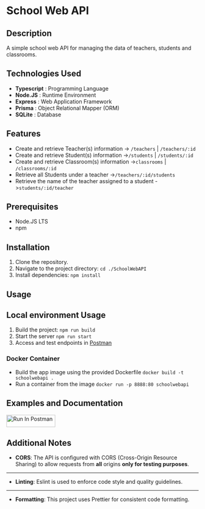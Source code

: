 # School Web API

## Description

A simple school web API for managing the data of teachers, students and classrooms.

## Technologies Used

- **Typescript** : Programming Language
- **Node.JS** : Runtime Environment
- **Express** : Web Application Framework
- **Prisma** : Object Relational Mapper (ORM)
- **SQLite** : Database

## Features

- Create and retrieve Teacher(s) information -> `/teachers` | `/teachers/:id`
- Create and retrieve Student(s) information ->`/students` | `/students/:id`
- Create and retrieve Classroom(s) information ->`classrooms` | `/classrooms/:id`
- Retrieve all Students under a teacher ->`/teachers/:id/students`
- Retrieve the name of the teacher assigned to a student ->`students/:id/teacher`

## Prerequisites

- Node.JS LTS
- npm

## Installation

1. Clone the repository.
2. Navigate to the project directory: `cd ./SchoolWebAPI`
3. Install dependencies: `npm install`

## Usage

## Local environment Usage

1. Build the project: `npm run build`
2. Start the server `npm run start`
3. Access and test endpoints in [Postman](https://www.postman.com/orbital-module-pilot-52128238/workspace/theedon-public/collection/29235308-8cadc63f-3073-4738-8ead-1d1f36e9b316?action=share&creator=29235308)

### Docker Container

- Build the app image using the provided Dockerfile `docker build -t schoolwebapi .`
- Run a container from the image `docker run -p 8888:80 schoolwebapi`

## Examples and Documentation

[<img src="https://run.pstmn.io/button.svg" alt="Run In Postman" style="width: 128px; height: 32px;">](https://god.gw.postman.com/run-collection/29235308-8cadc63f-3073-4738-8ead-1d1f36e9b316?action=collection%2Ffork&source=rip_markdown&collection-url=entityId%3D29235308-8cadc63f-3073-4738-8ead-1d1f36e9b316%26entityType%3Dcollection%26workspaceId%3D47c11685-bcc1-46b4-bbe3-9b1340079800)

## Additional Notes

- **CORS**: The API is configured with CORS (Cross-Origin Resource Sharing) to allow requests from **all** origins **only for testing purposes**.

---

- **Linting**: Eslint is used to enforce code style and quality guidelines.

---

- **Formatting**: This project uses Prettier for consistent code formatting.
